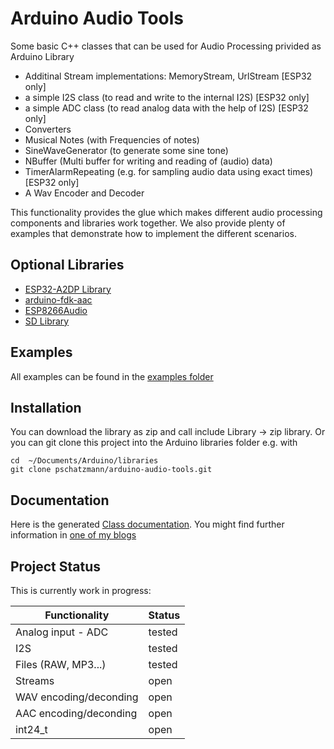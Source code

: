 # Arduino Audio Tools

Some basic C++ classes that can be used for Audio Processing privided as Arduino Library

- Additinal Stream implementations: MemoryStream, UrlStream [ESP32 only]
- a simple I2S class (to read and write to the internal I2S) [ESP32 only]
- a simple ADC class (to read analog data with the help of I2S) [ESP32 only]
- Converters
- Musical Notes (with Frequencies of notes)
- SineWaveGenerator (to generate some sine tone)
- NBuffer (Multi buffer for writing and reading of (audio) data)
- TimerAlarmRepeating (e.g. for sampling audio data using exact times) [ESP32 only]
- A Wav Encoder and Decoder

This functionality provides the glue which makes different audio processing components and libraries work together.
We also provide plenty of examples that demonstrate how to implement the different scenarios.

## Optional Libraries

- [ESP32-A2DP Library](https://github.com/pschatzmann/ESP32-A2DP)
- [arduino-fdk-aac](https://github.com/pschatzmann/arduino-fdk-aac)
- [ESP8266Audio](https://github.com/earlephilhower/ESP8266Audio)
- [SD Library](https://www.arduino.cc/en/reference/SD)

## Examples

All examples can be found in the [examples folder](https://github.com/pschatzmann/arduino-audio-tools/tree/main/examples)


## Installation

You can download the library as zip and call include Library -> zip library. Or you can git clone this project into the Arduino libraries folder e.g. with

```
cd  ~/Documents/Arduino/libraries
git clone pschatzmann/arduino-audio-tools.git

```

## Documentation

Here is the generated [Class documentation](https://pschatzmann.github.io/arduino-audio-tools/html/annotated.html). You might find further information in [one of my blogs](https://www.pschatzmann.ch/home/category/machine-sound/)

## Project Status

This is currently work in progress:

| Functionality          | Status  |
|------------------------|---------|
| Analog input - ADC     | tested  |
| I2S                    | tested  |
| Files (RAW, MP3...)    | tested  |
| Streams                | open    |
| WAV encoding/deconding | open    |          
| AAC encoding/deconding | open    |          
| int24_t                | open    |           

